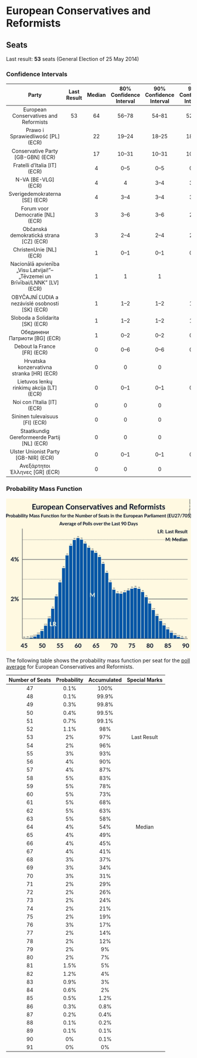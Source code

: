 # European Conservatives and Reformists

## Seats

Last result: **53** seats (General Election of 25 May 2014)

### Confidence Intervals

| Party | Last Result | Median | 80% Confidence Interval | 90% Confidence Interval | 95% Confidence Interval | 99% Confidence Interval |
|:-----:|:-----------:|:------:|:-----------------------:|:-----------------------:|:-----------------------:|:-----------------------:|
| European Conservatives and Reformists | 53 | 64 | 56–78 | 54–81 | 52–83 | 50–86 |
| Prawo i Sprawiedliwość [PL] (ECR) | | 22 | 19–24 | 18–25 | 18–25 | 17–26 |
| Conservative Party [GB-GBN] (ECR) | | 17 | 10–31 | 10–31 | 10–32 | 9–32 |
| Fratelli d’Italia [IT] (ECR) | | 4 | 0–5 | 0–5 | 0–5 | 0–6 |
| N-VA [BE-VLG] (ECR) | | 4 | 4 | 3–4 | 3–4 | 3–5 |
| Sverigedemokraterna [SE] (ECR) | | 4 | 3–4 | 3–4 | 3–5 | 2–5 |
| Forum voor Democratie [NL] (ECR) | | 3 | 3–6 | 3–6 | 2–6 | 2–7 |
| Občanská demokratická strana [CZ] (ECR) | | 3 | 2–4 | 2–4 | 2–4 | 2–5 |
| ChristenUnie [NL] (ECR) | | 1 | 0–1 | 0–1 | 0–1 | 0–2 |
| Nacionālā apvienība „Visu Latvijai!”–„Tēvzemei un Brīvībai/LNNK” [LV] (ECR) | | 1 | 1 | 1 | 1 | 0–2 |
| OBYČAJNÍ ĽUDIA a nezávislé osobnosti [SK] (ECR) | | 1 | 1–2 | 1–2 | 1–2 | 1–2 |
| Sloboda a Solidarita [SK] (ECR) | | 1 | 1–2 | 1–2 | 1–2 | 1–2 |
| Обединени Патриоти [BG] (ECR) | | 1 | 0–2 | 0–2 | 0–2 | 0–2 |
| Debout la France [FR] (ECR) | | 0 | 0–6 | 0–6 | 0–6 | 0–6 |
| Hrvatska konzervativna stranka [HR] (ECR) | | 0 | 0 | 0 | 0 | 0 |
| Lietuvos lenkų rinkimų akcija [LT] (ECR) | | 0 | 0–1 | 0–1 | 0–1 | 0–1 |
| Noi con l’Italia [IT] (ECR) | | 0 | 0 | 0 | 0 | 0 |
| Sininen tulevaisuus [FI] (ECR) | | 0 | 0 | 0 | 0 | 0 |
| Staatkundig Gereformeerde Partij [NL] (ECR) | | 0 | 0 | 0 | 0 | 0 |
| Ulster Unionist Party [GB-NIR] (ECR) | | 0 | 0–1 | 0–1 | 0–1 | 0–1 |
| Ανεξάρτητοι Έλληνες [GR] (ECR) | | 0 | 0 | 0 | 0 | 0 |

### Probability Mass Function

![Graph with seats probability mass function not yet produced](average-2019-04-15-seats-pmf-europeanconservativesandreformists.png "Seats Probability Mass Function")

The following table shows the probability mass function per seat for the [poll average](average-2019-04-15.html) for European Conservatives and Reformists.

| Number of Seats | Probability | Accumulated | Special Marks |
|:---------------:|:-----------:|:-----------:|:-------------:|
| 47 | 0.1% | 100% |  |
| 48 | 0.1% | 99.9% |  |
| 49 | 0.3% | 99.8% |  |
| 50 | 0.4% | 99.5% |  |
| 51 | 0.7% | 99.1% |  |
| 52 | 1.1% | 98% |  |
| 53 | 2% | 97% | Last Result |
| 54 | 2% | 96% |  |
| 55 | 3% | 93% |  |
| 56 | 4% | 90% |  |
| 57 | 4% | 87% |  |
| 58 | 5% | 83% |  |
| 59 | 5% | 78% |  |
| 60 | 5% | 73% |  |
| 61 | 5% | 68% |  |
| 62 | 5% | 63% |  |
| 63 | 5% | 58% |  |
| 64 | 4% | 54% | Median |
| 65 | 4% | 49% |  |
| 66 | 4% | 45% |  |
| 67 | 4% | 41% |  |
| 68 | 3% | 37% |  |
| 69 | 3% | 34% |  |
| 70 | 3% | 31% |  |
| 71 | 2% | 29% |  |
| 72 | 2% | 26% |  |
| 73 | 2% | 24% |  |
| 74 | 2% | 21% |  |
| 75 | 2% | 19% |  |
| 76 | 3% | 17% |  |
| 77 | 2% | 14% |  |
| 78 | 2% | 12% |  |
| 79 | 2% | 9% |  |
| 80 | 2% | 7% |  |
| 81 | 1.5% | 5% |  |
| 82 | 1.2% | 4% |  |
| 83 | 0.9% | 3% |  |
| 84 | 0.6% | 2% |  |
| 85 | 0.5% | 1.2% |  |
| 86 | 0.3% | 0.8% |  |
| 87 | 0.2% | 0.4% |  |
| 88 | 0.1% | 0.2% |  |
| 89 | 0.1% | 0.1% |  |
| 90 | 0% | 0.1% |  |
| 91 | 0% | 0% |  |


